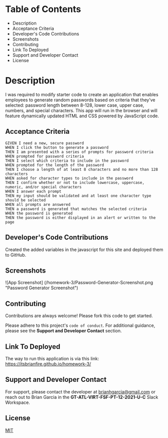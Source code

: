 # Table of Contents

- Description
- Acceptance Criteria
- Developer's Code Contributions
- Screenshots
- Contributing
- Link To Deployed
- Support and Developer Contact
- License

# Description

I was required to modify starter code to create an application that enables employees to generate random passwords based on criteria that they’ve selected: password length between 8-128, lower case, upper case, numbers, and special characters. This app will run in the browser and will feature dynamically updated HTML and CSS powered by JavaScript code.


## Acceptance Criteria

```
GIVEN I need a new, secure password
WHEN I click the button to generate a password
THEN I am presented with a series of prompts for password criteria
WHEN prompted for password criteria
THEN I select which criteria to include in the password
WHEN prompted for the length of the password
THEN I choose a length of at least 8 characters and no more than 128 characters
WHEN asked for character types to include in the password
THEN I confirm whether or not to include lowercase, uppercase, numeric, and/or special characters
WHEN I answer each prompt
THEN my input should be validated and at least one character type should be selected
WHEN all prompts are answered
THEN a password is generated that matches the selected criteria
WHEN the password is generated
THEN the password is either displayed in an alert or written to the page
```

## Developer's Code Contributions

Created the added variables in the javascript for this site and deployed them to GitHub.

## Screenshots

![App Screenshot] (/homework-3/Password-Generator-Screenshot.png "Password Generator Screenshot")

## Contributing

Contributions are always welcome! Please fork this code to get started.

Please adhere to this project's `code of conduct`. For additional guidance, please see the **Support and Developer Contact** section.

## Link To Deployed

The way to run this application is via this link: https://itsbrianfire.github.io/homework-3/


## Support and Developer Contact

For support, please contact the developer at brianhgarcia@gmail.com or reach out to Brian Garcia in the **GT-ATL-VIRT-FSF-PT-12-2021-U-C** Slack Workspace.

## License
[MIT](https://choosealicense.com/licenses/mit/)